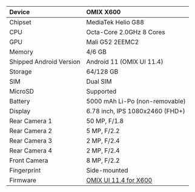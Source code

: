| Device                 | OMIX X600                                            |
| :---------------------- | :---------------------------------------------------------------|
| Chipset                 | MediaTek Helio G88                    |
| CPU                     | Octa-Core 2.0GHz 8 Cores
| GPU                     | Mali G52 2EEMC2                                           |
| Memory                  | 4/6 GB                                                        |
| Shipped Android Version |Android 11 (OMIX UI 11.4)                                                   
| Storage                 | 64/128 GB                                        |
| SIM                     | Dual SIM                             |
| MicroSD                 | Supported                                                    |
| Battery                 | 5000 mAh Li-Po (non-removable)                                  |
| Display                 | 6.78 inch, IPS 1080x2460 (FHD+)
| Rear Camera 1           | 50 MP, F/1.8                  |
| Rear Camera 2           | 5 MP, F/2.2                  |
| Rear Camera 3           | 2 MP, F/2.4                      |
| Rear Camera 4           | 2 MP, F/2.4                 |
| Front Camera            | 8 MP, F/2.2                           |
| Fingerprint             | Side-mounted 
| Firmware               |  [OMIX UI 11.4 for X600](https://github.com/omixmobile/firmware/releases/tag/V11.4.0_X600)   | 